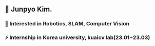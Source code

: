 ## 🥇 Junpyo Kim.
### 📢  Interested in Robotics, SLAM, Computer Vision
### ⚡ Internship in Korea university, kuaicv lab(23.01~23.03)

<!---
Pogajoa/Pogajoa is a ✨ special ✨ repository because its `README.md` (this file) appears on your GitHub profile.
You can click the Preview link to take a look at your changes.
--->

